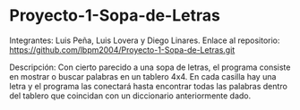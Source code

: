 # Proyecto-1-Sopa-de-Letras
Integrantes: Luis Peña, Luis Lovera y Diego Linares.
Enlace al repositorio: https://github.com/lbpm2004/Proyecto-1-Sopa-de-Letras.git

Descripción: Con cierto parecido a una sopa de letras, el programa consiste en mostrar o buscar palabras en un tablero 4x4. En cada casilla hay una letra y el programa las conectará hasta encontrar todas las palabras dentro del tablero que coincidan con un diccionario anteriormente dado.
